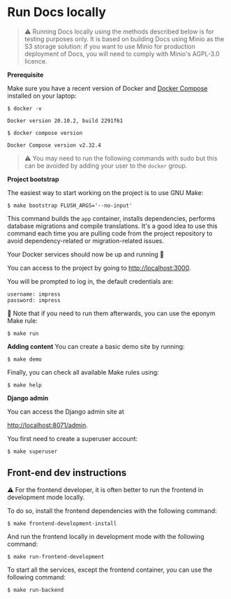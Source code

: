 # Run Docs locally

> ⚠️ Running Docs locally using the methods described below is for testing purposes only.  It is based on building Docs using Minio as the S3 storage solution: if you want to use Minio for production deployment of Docs, you will need to comply with Minio's AGPL-3.0 licence.

**Prerequisite**

Make sure you have a recent version of Docker and [Docker Compose](https://docs.docker.com/compose/install) installed on your laptop:

```shellscript
$ docker -v

Docker version 20.10.2, build 2291f61

$ docker compose version

Docker Compose version v2.32.4
```

> ⚠️ You may need to run the following commands with sudo but this can be avoided by adding your user to the `docker` group.

**Project bootstrap**

The easiest way to start working on the project is to use GNU Make:

```shellscript
$ make bootstrap FLUSH_ARGS='--no-input'
```

This command builds the `app` container, installs dependencies, performs database migrations and compile translations. It's a good idea to use this command each time you are pulling code from the project repository to avoid dependency-related or migration-related issues.

Your Docker services should now be up and running 🎉

You can access to the project by going to <http://localhost:3000>.

You will be prompted to log in, the default credentials are:

```
username: impress
password: impress
```

📝 Note that if you need to run them afterwards, you can use the eponym Make rule:

```shellscript
$ make run
```

**Adding content**
You can create a basic demo site by running:

```shellscript
$ make demo
```

Finally, you can check all available Make rules using:

```shellscript
$ make help
```

**Django admin**

You can access the Django admin site at

<http://localhost:8071/admin>.

You first need to create a superuser account:

```shellscript
$ make superuser
```

## Front-end dev instructions
⚠️ For the frontend developer, it is often better to run the frontend in development mode locally.

To do so, install the frontend dependencies with the following command:

```shellscript
$ make frontend-development-install
```

And run the frontend locally in development mode with the following command:

```shellscript
$ make run-frontend-development
```

To start all the services, except the frontend container, you can use the following command:

```shellscript
$ make run-backend
```
